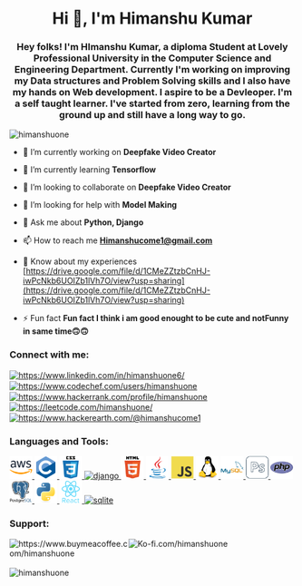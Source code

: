 <h1 align="center">Hi 👋, I'm Himanshu Kumar</h1>
<h3 align="center">Hey folks! I'm HImanshu Kumar, a diploma Student at Lovely Professional University in the Computer Science and Engineering Department. Currently I'm working on improving my Data structures and Problem Solving skills and I also have my hands on Web development. I aspire to be a Devleoper. I'm a self taught learner. I've started from zero, learning from the ground up and still have a long way to go.</h3>

<p align="left"> <img src="https://komarev.com/ghpvc/?username=himanshuone&label=Profile%20views&color=0e75b6&style=flat" alt="himanshuone" /> </p>

- 🔭 I’m currently working on **Deepfake Video Creator**

- 🌱 I’m currently learning **Tensorflow**

- 👯 I’m looking to collaborate on **Deepfake Video Creator**

- 🤝 I’m looking for help with **Model Making**

- 💬 Ask me about **Python, Django**

- 📫 How to reach me **Himanshucome1@gmail.com**

- 📄 Know about my experiences [https://drive.google.com/file/d/1CMeZZtzbCnHJ-iwPcNkb6UOIZb1lVh7O/view?usp=sharing](https://drive.google.com/file/d/1CMeZZtzbCnHJ-iwPcNkb6UOIZb1lVh7O/view?usp=sharing)

- ⚡ Fun fact **Fun fact I think i am good enought to be cute and notFunny in same time🙃🙃**

<h3 align="left">Connect with me:</h3>
<p align="left">
<a href="https://linkedin.com/in/https://www.linkedin.com/in/himanshuone6/" target="blank"><img align="center" src="https://raw.githubusercontent.com/rahuldkjain/github-profile-readme-generator/master/src/images/icons/Social/linked-in-alt.svg" alt="https://www.linkedin.com/in/himanshuone6/" height="30" width="40" /></a>
<a href="https://www.codechef.com/users/https://www.codechef.com/users/himanshuone" target="blank"><img align="center" src="https://cdn.jsdelivr.net/npm/simple-icons@3.1.0/icons/codechef.svg" alt="https://www.codechef.com/users/himanshuone" height="30" width="40" /></a>
<a href="https://www.hackerrank.com/https://www.hackerrank.com/profile/himanshuone" target="blank"><img align="center" src="https://raw.githubusercontent.com/rahuldkjain/github-profile-readme-generator/master/src/images/icons/Social/hackerrank.svg" alt="https://www.hackerrank.com/profile/himanshuone" height="30" width="40" /></a>
<a href="https://www.leetcode.com/https://leetcode.com/himanshuone/" target="blank"><img align="center" src="https://raw.githubusercontent.com/rahuldkjain/github-profile-readme-generator/master/src/images/icons/Social/leet-code.svg" alt="https://leetcode.com/himanshuone/" height="30" width="40" /></a>
<a href="https://www.hackerearth.com/https://www.hackerearth.com/@himanshucome1" target="blank"><img align="center" src="https://raw.githubusercontent.com/rahuldkjain/github-profile-readme-generator/master/src/images/icons/Social/hackerearth.svg" alt="https://www.hackerearth.com/@himanshucome1" height="30" width="40" /></a>
</p>

<h3 align="left">Languages and Tools:</h3>
<p align="left"> <a href="https://aws.amazon.com" target="_blank" rel="noreferrer"> <img src="https://raw.githubusercontent.com/devicons/devicon/master/icons/amazonwebservices/amazonwebservices-original-wordmark.svg" alt="aws" width="40" height="40"/> </a> <a href="https://www.cprogramming.com/" target="_blank" rel="noreferrer"> <img src="https://raw.githubusercontent.com/devicons/devicon/master/icons/c/c-original.svg" alt="c" width="40" height="40"/> </a> <a href="https://www.w3schools.com/css/" target="_blank" rel="noreferrer"> <img src="https://raw.githubusercontent.com/devicons/devicon/master/icons/css3/css3-original-wordmark.svg" alt="css3" width="40" height="40"/> </a> <a href="https://www.djangoproject.com/" target="_blank" rel="noreferrer"> <img src="https://cdn.worldvectorlogo.com/logos/django.svg" alt="django" width="40" height="40"/> </a> <a href="https://www.w3.org/html/" target="_blank" rel="noreferrer"> <img src="https://raw.githubusercontent.com/devicons/devicon/master/icons/html5/html5-original-wordmark.svg" alt="html5" width="40" height="40"/> </a> <a href="https://www.java.com" target="_blank" rel="noreferrer"> <img src="https://raw.githubusercontent.com/devicons/devicon/master/icons/java/java-original.svg" alt="java" width="40" height="40"/> </a> <a href="https://developer.mozilla.org/en-US/docs/Web/JavaScript" target="_blank" rel="noreferrer"> <img src="https://raw.githubusercontent.com/devicons/devicon/master/icons/javascript/javascript-original.svg" alt="javascript" width="40" height="40"/> </a> <a href="https://www.linux.org/" target="_blank" rel="noreferrer"> <img src="https://raw.githubusercontent.com/devicons/devicon/master/icons/linux/linux-original.svg" alt="linux" width="40" height="40"/> </a> <a href="https://www.mysql.com/" target="_blank" rel="noreferrer"> <img src="https://raw.githubusercontent.com/devicons/devicon/master/icons/mysql/mysql-original-wordmark.svg" alt="mysql" width="40" height="40"/> </a> <a href="https://www.photoshop.com/en" target="_blank" rel="noreferrer"> <img src="https://raw.githubusercontent.com/devicons/devicon/master/icons/photoshop/photoshop-line.svg" alt="photoshop" width="40" height="40"/> </a> <a href="https://www.php.net" target="_blank" rel="noreferrer"> <img src="https://raw.githubusercontent.com/devicons/devicon/master/icons/php/php-original.svg" alt="php" width="40" height="40"/> </a> <a href="https://www.postgresql.org" target="_blank" rel="noreferrer"> <img src="https://raw.githubusercontent.com/devicons/devicon/master/icons/postgresql/postgresql-original-wordmark.svg" alt="postgresql" width="40" height="40"/> </a> <a href="https://www.python.org" target="_blank" rel="noreferrer"> <img src="https://raw.githubusercontent.com/devicons/devicon/master/icons/python/python-original.svg" alt="python" width="40" height="40"/> </a> <a href="https://reactjs.org/" target="_blank" rel="noreferrer"> <img src="https://raw.githubusercontent.com/devicons/devicon/master/icons/react/react-original-wordmark.svg" alt="react" width="40" height="40"/> </a> <a href="https://www.sqlite.org/" target="_blank" rel="noreferrer"> <img src="https://www.vectorlogo.zone/logos/sqlite/sqlite-icon.svg" alt="sqlite" width="40" height="40"/> </a> </p>

<h3 align="left">Support:</h3>
<p><a href="https://www.buymeacoffee.com/https://www.buymeacoffee.com/himanshuone"> <img align="left" src="https://cdn.buymeacoffee.com/buttons/v2/default-yellow.png" height="50" width="210" alt="https://www.buymeacoffee.com/himanshuone" /></a><a href="https://ko-fi.com/Ko-fi.com/himanshuone"> <img align="left" src="https://cdn.ko-fi.com/cdn/kofi3.png?v=3" height="50" width="210" alt="Ko-fi.com/himanshuone" /></a></p><br><br>

<p><img align="center" src="https://github-readme-stats.vercel.app/api/top-langs?username=himanshuone&show_icons=true&locale=en&layout=compact" alt="himanshuone" /></p>
